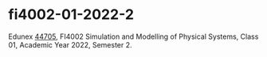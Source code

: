 # fi4002-01-2022-2
Edunex [44705](https://edunex.itb.ac.id/courses/44705/preview), FI4002 Simulation and Modelling of Physical Systems, Class 01, Academic Year 2022, Semester 2.
